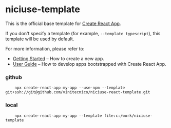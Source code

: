 # niciuse-template

This is the official base template for [Create React App](https://github.com/facebook/create-react-app).

If you don't specify a template (for example, `--template typescript`), this template will be used by default.

For more information, please refer to:

- [Getting Started](https://create-react-app.dev/docs/getting-started) – How to create a new app.
- [User Guide](https://create-react-app.dev) – How to develop apps bootstrapped with Create React App.

### github
```
    npx create-react-app my-app --use-npm --template git+ssh://git@github.com/vinitecnico/niciuse-react-template.git
```

### local
```
    npx create-react-app my-app --template file:c:/work/niciuse-template
```

